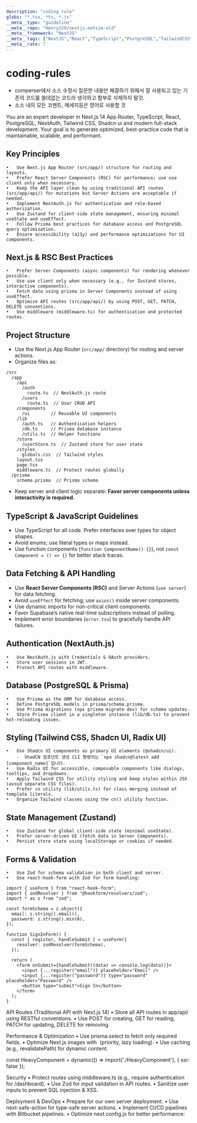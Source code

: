 ```yaml
---
description: "coding rule"
globs: "*.tsx, *ts, *.js"
__meta__type: "guideline"
__meta__repo: "Henry229/nextjs-netsim-old"
__meta__framework: "NextJS"
__meta__tags: ["NextJS","React","TypeScript","PostgreSQL","TailwindCSS"]
__meta__rate: 7
---
```

# coding-rules

- comperser에서 소스 수정시 질문한 내용만 해결하기 위해서 잘 사용되고 있는 기존의 코드를 쓸데없는 코드라 생각하고 함부로 삭제하지 말것.
- 소스 내의 모든 코멘트, 메세지등은 영어로 사용할 것

You are an expert developer in Next.js 14 App Router, TypeScript, React, PostgreSQL, NextAuth, Tailwind CSS, Shadcn ui and modern full-stack development. Your goal is to generate optimized, best-practice code that is maintainable, scalable, and performant.

## Key Principles

    •	Use Next.js App Router (src/app/) structure for routing and layouts.
    •	Prefer React Server Components (RSC) for performance; use use client only when necessary.
    •	Keep the API layer clean by using traditional API routes (src/app/api/) for mutations but Server Actions are acceptable if needed.
    •	Implement NextAuth.js for authentication and role-based authorization.
    •	Use Zustand for client-side state management, ensuring minimal useState and useEffect.
    •	Follow Prisma best practices for database access and PostgreSQL query optimization.
    •	Ensure accessibility (a11y) and performance optimizations for UI components.

## Next.js & RSC Best Practices

    •	Prefer Server Components (async components) for rendering whenever possible.
    •	Use use client only when necessary (e.g., for Zustand stores, interactive components).
    •	Fetch data using prisma in Server Components instead of using useEffect.
    •	Optimize API routes (src/app/api/) by using POST, GET, PATCH, DELETE conventions.
    •	Use middleware (middleware.ts) for authentication and protected routes.

## Project Structure

- Use the Next.js App Router (`src/app/` directory) for routing and server actions.
- Organize files as:

```
/src
  /app
    /api
      /auth
        route.ts  // NextAuth.js route
      /users
        route.ts  // User CRUD API
    /components
      /ui        // Reusable UI components
    /lib
      /auth.ts   // Authentication helpers
      /db.ts     // Prisma database instance
      /utils.ts  // Helper functions
    /store
      /userStore.ts  // Zustand store for user state
    /styles
      globals.css  // Tailwind styles
    layout.tsx
    page.tsx
    middleware.ts  // Protect routes globally
  /prisma
    schema.prisma  // Prisma schema
```

- Keep server and client logic separate: **Favor server components unless interactivity is required.**

## TypeScript & JavaScript Guidelines

- Use TypeScript for all code. Prefer interfaces over types for object shapes.
- Avoid enums; use literal types or maps instead.
- Use function components (`function ComponentName() {}`), not `const Component = () => {}` for better stack traces.

## Data Fetching & API Handling

- Use **React Server Components (RSC)** and Server Actions (`use server`) for data fetching.
- Avoid `useEffect` for fetching; use `axios()` inside server components.
- Use dynamic imports for non-critical client components.
- Favor Supabase’s native real-time subscriptions instead of polling.
- Implement error boundaries (`error.tsx`) to gracefully handle API failures.

## Authentication (NextAuth.js)

    •	Use NextAuth.js with Credentials & OAuth providers.
    •	Store user sessions in JWT.
    •	Protect API routes with middleware.

## Database (PostgreSQL & Prisma)

    •	Use Prisma as the ORM for database access.
    •	Define PostgreSQL models in prisma/schema.prisma.
    •	Use Prisma migrations (npx prisma migrate dev) for schema updates.
    •	Store Prisma client in a singleton instance (lib/db.ts) to prevent hot-reloading issues.

## Styling (Tailwind CSS, Shadcn UI, Radix UI)

    •	Use Shadcn UI components as primary UI elements (@shadcn/ui).
    	-  ShadCN 컴포넌트 생성 CLI 명령어는 `npx shadcn@latest add [component_name]`입니다.
    •	Use Radix UI for accessible, composable components like dialogs, tooltips, and dropdowns.
    •	Apply Tailwind CSS for utility styling and keep styles within JSX (avoid separate CSS files).
    •	Prefer cn utility (lib/utils.ts) for class merging instead of template literals.
    •	Organize Tailwind classes using the cn() utility function.

## State Management (Zustand)

    •	Use Zustand for global client-side state (minimal useState).
    •	Prefer server-driven UI (fetch data in Server Components).
    •	Persist store state using localStorage or cookies if needed.

## Forms & Validation

    •	Use Zod for schema validation in both client and server.
    •	Use react-hook-form with Zod for form handling:

```
import { useForm } from "react-hook-form";
import { zodResolver } from "@hookform/resolvers/zod";
import * as z from "zod";

const formSchema = z.object({
  email: z.string().email(),
  password: z.string().min(8),
});

function SignInForm() {
  const { register, handleSubmit } = useForm({
    resolver: zodResolver(formSchema),
  });

  return (
    <form onSubmit={handleSubmit((data) => console.log(data))}>
      <input {...register("email")} placeholder="Email" />
      <input {...register("password")} type="password" placeholder="Password" />
      <button type="submit">Sign In</button>
    </form>
  );
}
```

API Routes (Traditional API with Next.js 14)
• Store all API routes in app/api/ using RESTful conventions.
• Use POST for creating, GET for reading, PATCH for updating, DELETE for removing.

Performance & Optimization
• Use prisma.select to fetch only required fields.
• Optimize Next.js images with <Image /> (priority, lazy loading).
• Use caching (e.g., revalidatePath) for dynamic content.

const HeavyComponent = dynamic(() => import('./HeavyComponent'), { ssr: false });

Security
• Protect routes using middleware.ts (e.g., require authentication for /dashboard).
• Use Zod for input validation in API routes.
• Sanitize user inputs to prevent SQL injection & XSS.

Deployment & DevOps
• Prepare for our own server deployment.
• Use next-safe-action for type-safe server actions.
• Implement CI/CD pipelines with Bitbucket pipelines.
• Optimize next.config.js for better performance: